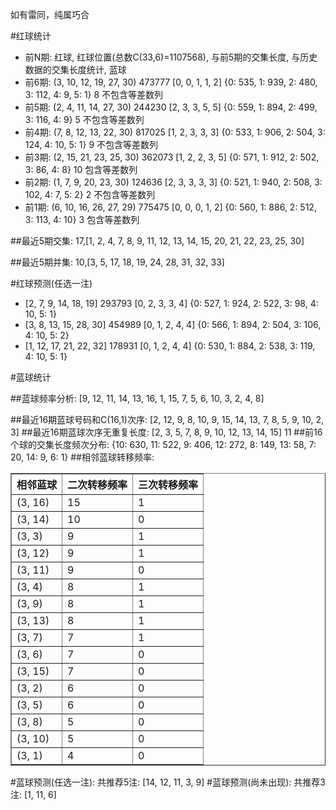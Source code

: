 <!-- 
.. title: 双色球2017031期(2017-03-19)数据分析报告
.. slug: slott-2017031-2017-03-19-report
.. date: 2017-03-20 08:00:00 UTC+08:00
.. tags: Lottery
.. link: 
.. description: 
.. type: text
-->

如有雷同，纯属巧合

<!-- TEASER_END-->

#红球统计

- 前N期: 红球, 红球位置(总数C(33,6)=1107568), 与前5期的交集长度, 与历史数据的交集长度统计, 蓝球
- 前6期: (3, 10, 12, 19, 27, 30) 473777 [0, 0, 1, 1, 2] {0: 535, 1: 939, 2: 480, 3: 112, 4: 9, 5: 1} 8 不包含等差数列
- 前5期: (2, 4, 11, 14, 27, 30) 244230 [2, 3, 3, 5, 5] {0: 559, 1: 894, 2: 499, 3: 116, 4: 9} 5 不包含等差数列
- 前4期: (7, 8, 12, 13, 22, 30) 817025 [1, 2, 3, 3, 3] {0: 533, 1: 906, 2: 504, 3: 124, 4: 10, 5: 1} 9 不包含等差数列
- 前3期: (2, 15, 21, 23, 25, 30) 362073 [1, 2, 2, 3, 5] {0: 571, 1: 912, 2: 502, 3: 86, 4: 8} 10 包含等差数列
- 前2期: (1, 7, 9, 20, 23, 30) 124636 [2, 3, 3, 3, 3] {0: 521, 1: 940, 2: 508, 3: 102, 4: 7, 5: 2} 2 不包含等差数列
- 前1期: (6, 10, 16, 26, 27, 29) 775475 [0, 0, 0, 1, 2] {0: 560, 1: 886, 2: 512, 3: 113, 4: 10} 3 包含等差数列

##最近5期交集:
17,[1, 2, 4, 7, 8, 9, 11, 12, 13, 14, 15, 20, 21, 22, 23, 25, 30]

##最近5期并集:
10,[3, 5, 17, 18, 19, 24, 28, 31, 32, 33]

#红球预测(任选一注)

- [2, 7, 9, 14, 18, 19] 293793 [0, 2, 3, 3, 4] {0: 527, 1: 924, 2: 522, 3: 98, 4: 10, 5: 1}
- [3, 8, 13, 15, 28, 30] 454989 [0, 1, 2, 4, 4] {0: 566, 1: 894, 2: 504, 3: 106, 4: 10, 5: 2}
- [1, 12, 17, 21, 22, 32] 178931 [0, 1, 2, 4, 4] {0: 530, 1: 884, 2: 538, 3: 119, 4: 10, 5: 1}

#蓝球统计

##蓝球频率分析:
[9, 12, 11, 14, 13, 16, 1, 15, 7, 5, 6, 10, 3, 2, 4, 8]

##最近16期蓝球号码和C(16,1)次序:
 [2, 12, 9, 8, 10, 9, 15, 14, 13, 7, 8, 5, 9, 10, 2, 3]
##最近16期蓝球次序无重复长度:
 [2, 3, 5, 7, 8, 9, 10, 12, 13, 14, 15] 11
##前16个球的交集长度频次分布:
{10: 630, 11: 522, 9: 406, 12: 272, 8: 149, 13: 58, 7: 20, 14: 9, 6: 1}
##相邻蓝球转移频率:
 <table border="1" class="table table-striped dataframe">
  <thead>
    <tr style="text-align: right;">
      <th>相邻蓝球</th>
      <th>二次转移频率</th>
      <th>三次转移频率</th>
    </tr>
  </thead>
  <tbody>
    <tr>
      <td>(3, 16)</td>
      <td>15</td>
      <td>1</td>
    </tr>
    <tr>
      <td>(3, 14)</td>
      <td>10</td>
      <td>0</td>
    </tr>
    <tr>
      <td>(3, 3)</td>
      <td>9</td>
      <td>1</td>
    </tr>
    <tr>
      <td>(3, 12)</td>
      <td>9</td>
      <td>1</td>
    </tr>
    <tr>
      <td>(3, 11)</td>
      <td>9</td>
      <td>0</td>
    </tr>
    <tr>
      <td>(3, 4)</td>
      <td>8</td>
      <td>1</td>
    </tr>
    <tr>
      <td>(3, 9)</td>
      <td>8</td>
      <td>1</td>
    </tr>
    <tr>
      <td>(3, 13)</td>
      <td>8</td>
      <td>1</td>
    </tr>
    <tr>
      <td>(3, 7)</td>
      <td>7</td>
      <td>1</td>
    </tr>
    <tr>
      <td>(3, 6)</td>
      <td>7</td>
      <td>0</td>
    </tr>
    <tr>
      <td>(3, 15)</td>
      <td>7</td>
      <td>0</td>
    </tr>
    <tr>
      <td>(3, 2)</td>
      <td>6</td>
      <td>0</td>
    </tr>
    <tr>
      <td>(3, 5)</td>
      <td>6</td>
      <td>0</td>
    </tr>
    <tr>
      <td>(3, 8)</td>
      <td>5</td>
      <td>0</td>
    </tr>
    <tr>
      <td>(3, 10)</td>
      <td>5</td>
      <td>0</td>
    </tr>
    <tr>
      <td>(3, 1)</td>
      <td>4</td>
      <td>0</td>
    </tr>
  </tbody>
</table>
#蓝球预测(任选一注):
共推荐5注: [14, 12, 11, 3, 9]
#蓝球预测(尚未出现):
共推荐3注: [1, 11, 6]

